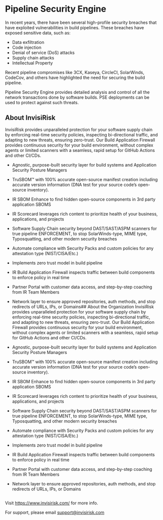 # Pipeline Security Engine

In recent years, there have been several high-profile security breaches that have exploited vulnerabilities in build pipelines. These breaches have exposed sensitive data, such as:

- Data exfiltration
- Code injection
- Denial of service (DoS) attacks
- Supply chain attacks
- Intellectual Property


Recent pipeline compromises like 3CX, Kaseya, CircleCI, SolarWinds, CodeCov, and others have highlighted the need for securing the build pipeline.

Pipeline Security Engine  provides detailed analysis and control of all the network transactions done by software builds. PSE deployments can be used to protect against such threats.

## About InvisiRisk
InvisiRisk provides unparalleled protection for your software supply chain by enforcing real-time security policies, inspecting bi-directional traffic, and adapting to new threats, ensuring zero-trust. Our Build Application Firewall provides continuous security for your build environment, without complex agents or limited scanners with a seamless, rapid setup for GitHub Actions and other CI/CDs.

- Agnostic, purpose-built security layer for build systems and Application Security Posture Managers
- TruSBOM™ with 100% accurate open-source manifest creation including accurate version information (DNA test for your source code’s open-source inventory).
- IR SBOM Enhance to find hidden open-source components in 3rd party application SBOMS
- IR Scorecard leverages rich content to prioritize health of your business, applications, and projects
- Software Supply Chain security beyond DAST/SAST/ASPM scanners for true pipeline ENFORCEMENT, to stop SolarWinds-type, MIME type, Typosquatting, and other modern security breaches
- Automate compliance with Security Packs and custom policies for any attestation type (NIST/CISA/Etc.)
- Implements zero trust model in build pipeline
- IR Build Application Firewall inspects traffic between build components to enforce policy in real time
- Partner Portal with customer data access, and step-by-step coaching from IR Team Members
- Network layer to ensure approved repositories, auth methods, and stop redirects of URLs, IPs, or Domains## About the Organization
InvisiRisk provides unparalleled protection for your software supply chain by enforcing real-time security policies, inspecting bi-directional traffic, and adapting to new threats, ensuring zero-trust. Our Build Application Firewall provides continuous security for your build environment, without complex agents or limited scanners with a seamless, rapid setup for GitHub Actions and other CI/CDs.

- Agnostic, purpose-built security layer for build systems and Application Security Posture Managers
- TruSBOM™ with 100% accurate open-source manifest creation including accurate version information (DNA test for your source code’s open-source inventory).
- IR SBOM Enhance to find hidden open-source components in 3rd party application SBOMS
- IR Scorecard leverages rich content to prioritize health of your business, applications, and projects
- Software Supply Chain security beyond DAST/SAST/ASPM scanners for true pipeline ENFORCEMENT, to stop SolarWinds-type, MIME type, Typosquatting, and other modern security breaches
- Automate compliance with Security Packs and custom policies for any attestation type (NIST/CISA/Etc.)
- Implements zero trust model in build pipeline
- IR Build Application Firewall inspects traffic between build components to enforce policy in real time
- Partner Portal with customer data access, and step-by-step coaching from IR Team Members
- Network layer to ensure approved repositories, auth methods, and stop redirects of URLs, IPs, or Domains
  

## 

Visit https://www.invisirisk.com/ for more info. 

For support, please email support@invisirisk.com
